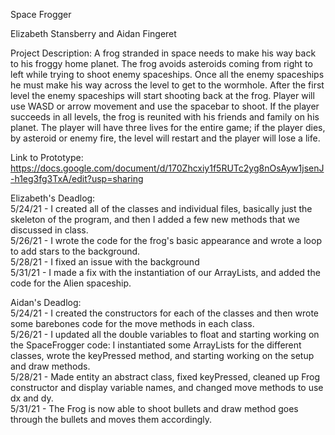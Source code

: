 Space Frogger

Elizabeth Stansberry and Aidan Fingeret

Project Description:
A frog stranded in space needs to make his way back to his froggy home planet. The frog avoids asteroids coming from right to left while trying to shoot enemy spaceships. Once all the enemy spaceships he must make his way across the level to get to the wormhole. After the first level the enemy spaceships will start shooting back at the frog. Player will use WASD or arrow movement and use the spacebar to shoot. If the player succeeds in all levels, the frog is reunited with his friends and family on his planet. The player will have three lives for the entire game; if the player dies, by asteroid or enemy fire, the level will restart and the player will lose a life.

Link to Prototype:
https://docs.google.com/document/d/170Zhcxiy1f5RUTc2yg8nOsAyw1jsenJ-h1eg3fg3TxA/edit?usp=sharing

Elizabeth's Deadlog: <br/>
5/24/21 - I created all of the classes and individual files, basically just the skeleton of the program, and then I added a few new methods that we discussed in class. <br/>
5/26/21 - I wrote the code for the frog's basic appearance and wrote a loop to add stars to the background. <br/>
5/28/21 - I fixed an issue with the background <br/>
5/31/21 - I made a fix with the instantiation of our ArrayLists, and added the code for the Alien spaceship. <br/>


Aidan's Deadlog: <br/>
5/24/21 - I created the constructors for each of the classes and then wrote some barebones code for the move methods in each class. <br/>
5/26/21 - I updated all the double variables to float and starting working on the SpaceFrogger code: I instantiated some ArrayLists for the different classes, wrote the keyPressed method, and starting working on the setup and draw methods.  <br/>
5/28/21 - Made entity an abstract class, fixed keyPressed, cleaned up Frog constructor and display variable names, and changed move methods to use dx and dy. <br/>
5/31/21 - The Frog is now able to shoot bullets and draw method goes through the bullets and moves them accordingly. <br/>
